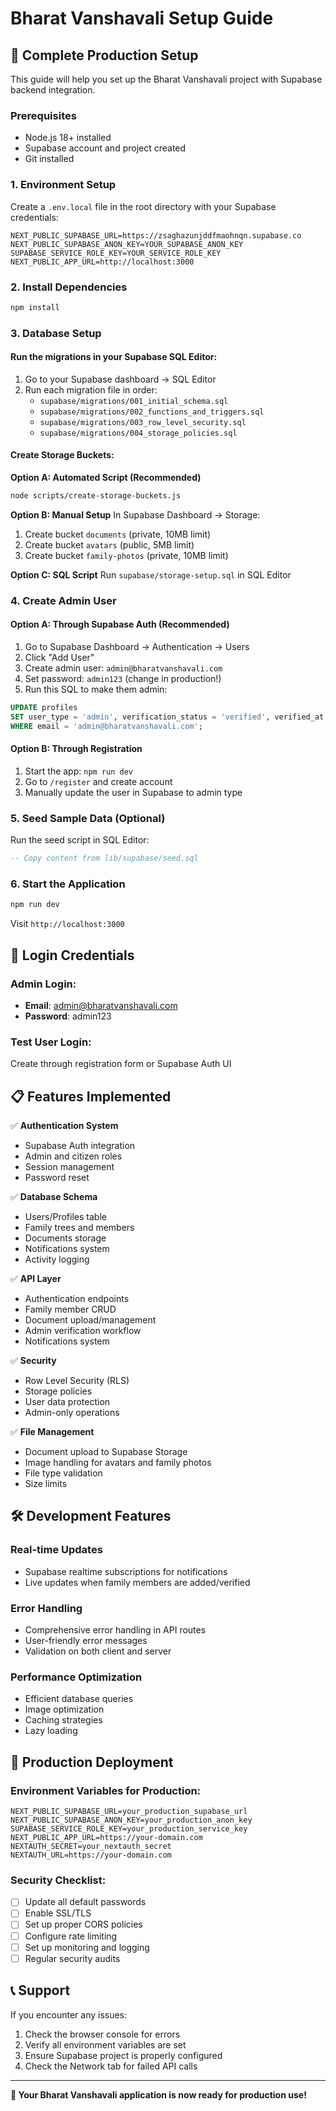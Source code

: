 # Bharat Vanshavali Setup Guide

## 🚀 Complete Production Setup

This guide will help you set up the Bharat Vanshavali project with Supabase backend integration.

### Prerequisites
- Node.js 18+ installed
- Supabase account and project created
- Git installed

### 1. Environment Setup

Create a `.env.local` file in the root directory with your Supabase credentials:

```env
NEXT_PUBLIC_SUPABASE_URL=https://zsaghazunjddfmaohnqn.supabase.co
NEXT_PUBLIC_SUPABASE_ANON_KEY=YOUR_SUPABASE_ANON_KEY
SUPABASE_SERVICE_ROLE_KEY=YOUR_SERVICE_ROLE_KEY
NEXT_PUBLIC_APP_URL=http://localhost:3000
```

### 2. Install Dependencies

```bash
npm install
```

### 3. Database Setup

#### Run the migrations in your Supabase SQL Editor:

1. Go to your Supabase dashboard → SQL Editor
2. Run each migration file in order:
   - `supabase/migrations/001_initial_schema.sql`
   - `supabase/migrations/002_functions_and_triggers.sql`
   - `supabase/migrations/003_row_level_security.sql`
   - `supabase/migrations/004_storage_policies.sql`

#### Create Storage Buckets:

**Option A: Automated Script (Recommended)**
```bash
node scripts/create-storage-buckets.js
```

**Option B: Manual Setup**
In Supabase Dashboard → Storage:
1. Create bucket `documents` (private, 10MB limit)
2. Create bucket `avatars` (public, 5MB limit) 
3. Create bucket `family-photos` (private, 10MB limit)

**Option C: SQL Script**
Run `supabase/storage-setup.sql` in SQL Editor

### 4. Create Admin User

#### Option A: Through Supabase Auth (Recommended)
1. Go to Supabase Dashboard → Authentication → Users
2. Click "Add User"
3. Create admin user: `admin@bharatvanshavali.com`
4. Set password: `admin123` (change in production!)
5. Run this SQL to make them admin:
```sql
UPDATE profiles 
SET user_type = 'admin', verification_status = 'verified', verified_at = NOW()
WHERE email = 'admin@bharatvanshavali.com';
```

#### Option B: Through Registration
1. Start the app: `npm run dev`
2. Go to `/register` and create account
3. Manually update the user in Supabase to admin type

### 5. Seed Sample Data (Optional)

Run the seed script in SQL Editor:
```sql
-- Copy content from lib/supabase/seed.sql
```

### 6. Start the Application

```bash
npm run dev
```

Visit `http://localhost:3000`

## 🎯 Login Credentials

### Admin Login:
- **Email**: admin@bharatvanshavali.com
- **Password**: admin123

### Test User Login:
Create through registration form or Supabase Auth UI

## 📋 Features Implemented

✅ **Authentication System**
- Supabase Auth integration
- Admin and citizen roles
- Session management
- Password reset

✅ **Database Schema**
- Users/Profiles table
- Family trees and members
- Documents storage
- Notifications system
- Activity logging

✅ **API Layer**
- Authentication endpoints
- Family member CRUD
- Document upload/management
- Admin verification workflow
- Notifications system

✅ **Security**
- Row Level Security (RLS)
- Storage policies
- User data protection
- Admin-only operations

✅ **File Management**
- Document upload to Supabase Storage
- Image handling for avatars and family photos
- File type validation
- Size limits

## 🛠️ Development Features

### Real-time Updates
- Supabase realtime subscriptions for notifications
- Live updates when family members are added/verified

### Error Handling
- Comprehensive error handling in API routes
- User-friendly error messages
- Validation on both client and server

### Performance Optimization
- Efficient database queries
- Image optimization
- Caching strategies
- Lazy loading

## 🚀 Production Deployment

### Environment Variables for Production:
```env
NEXT_PUBLIC_SUPABASE_URL=your_production_supabase_url
NEXT_PUBLIC_SUPABASE_ANON_KEY=your_production_anon_key
SUPABASE_SERVICE_ROLE_KEY=your_production_service_key
NEXT_PUBLIC_APP_URL=https://your-domain.com
NEXTAUTH_SECRET=your_nextauth_secret
NEXTAUTH_URL=https://your-domain.com
```

### Security Checklist:
- [ ] Update all default passwords
- [ ] Enable SSL/TLS
- [ ] Set up proper CORS policies
- [ ] Configure rate limiting
- [ ] Set up monitoring and logging
- [ ] Regular security audits

## 📞 Support

If you encounter any issues:
1. Check the browser console for errors
2. Verify all environment variables are set
3. Ensure Supabase project is properly configured
4. Check the Network tab for failed API calls

---

**🎉 Your Bharat Vanshavali application is now ready for production use!**